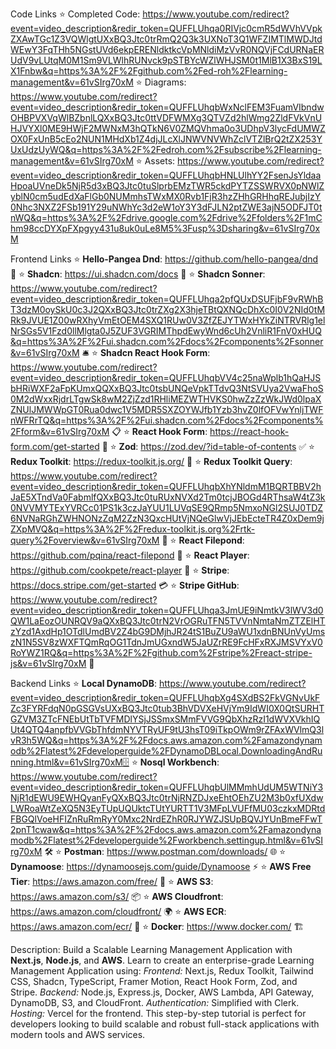 
Code Links
⭐ Completed Code: https://www.youtube.com/redirect?event=video_description&redir_token=QUFFLUhqa0RIVjc0cmR5dWVhVVpkZXAwTGc1Z3VQWlgtUXxBQ3Jtc0trRmQ2Q3k3UXNoT3Q1WFZIMTlMWDJtdWEwY3FqTHh5NGstUVd6ekpERENldktkcVpMNldiMzVvR0NQVjFCdURNaERUdV9vLUtqM0M1Sm9VLWlhRUNvck9pSTBYcWZlWHJSM0t1MlB1X3BxS19LX1Fnbw&q=https%3A%2F%2Fgithub.com%2Fed-roh%2Flearning-management&v=61vSIrg70xM
⭐ Diagrams: https://www.youtube.com/redirect?event=video_description&redir_token=QUFFLUhqbWxNclFEM3FuamVIbndwOHBPVXVqWlBZbnlLQXxBQ3Jtc0ttVDFWMXg3QTVZd2hlWmg2ZldFVkVnUHJVYXl0ME9HWjF2MWNxM3hQTkN6V0ZMQVhma0o3UDhpV3lycFdUMWZOX0FxUnB5cEo2NUN1MHdXb1Z4djJLcXlJNWVNVWhZclVTZlBrQ2tZX253YUxUdzUyWQ&q=https%3A%2F%2Fedroh.com%2Fsubscribe%2Flearning-management&v=61vSIrg70xM
⭐ Assets: https://www.youtube.com/redirect?event=video_description&redir_token=QUFFLUhqbHNLUlhYY2FsenJsYldaaHpoaUVneDk5NjR5d3xBQ3Jtc0tuSlprbEMzTWR5ckdPYTZSSWRVX0pNWlZyblN0cm5udEdXaFlGb0NUMmhsTWxMX0Rvb1FjR3hzZHhGRHhqREJubjIzY0Nhc3NXZ2FSb191Y29uNWhYc3d2eW1oY3Y3dFJLN2ptZWE3ajN5ODFJT0tnWQ&q=https%3A%2F%2Fdrive.google.com%2Fdrive%2Ffolders%2F1mChm98ccDYXpFXpgyy431u8uk0uLe8M5%3Fusp%3Dsharing&v=61vSIrg70xM

Frontend Links
⭐ **Hello-Pangea Dnd**: https://github.com/hello-pangea/dnd 🌟
⭐ **Shadcn**: https://ui.shadcn.com/docs 💎
⭐ **Shadcn Sonner**: https://www.youtube.com/redirect?event=video_description&redir_token=QUFFLUhqa2pfQUxDSUFjbF9vRWhBT3dzM0oySkU0c3J2QXxBQ3Jtc0trZXg2X3hjeTBtQXNQcDhXc0I0V2NId0tMRk9JVUE1Z00wRXhyVmEtOEM4SXQ1RUw0V3ZfZEJYTWxHYkZiNTRVRlg1elNrSGs5V1Fzd0llMlgta0J5ZUF3VGRIMThpdEwyWnd6cUh2VnliR1FnV0xHUQ&q=https%3A%2F%2Fui.shadcn.com%2Fdocs%2Fcomponents%2Fsonner&v=61vSIrg70xM 🛎
⭐ **Shadcn React Hook Form**: https://www.youtube.com/redirect?event=video_description&redir_token=QUFFLUhqbVV4c25naWplb1hQaHJSbHRiWXF2aFpKUmxQQXxBQ3Jtc0tsbUNQeVpkTTdvQ3NtSVUya2VwaFhoS0M2dWxxRjdrLTgwSk8wM2ZjZzd1RHliMEZWTHVKS0hwZzZzWkJWd0lpaXZNUlJMWWpGT0Rua0dwc1V5MDR5SXZOYWJfb1Yzb3hvZ0lfOFVwYnljTWFnWFRrTQ&q=https%3A%2F%2Fui.shadcn.com%2Fdocs%2Fcomponents%2Fform&v=61vSIrg70xM 📋
⭐ **React Hook Form**: https://react-hook-form.com/get-started 🎯
⭐ **Zod**: https://zod.dev/?id=table-of-contents ✅
⭐ **Redux Toolkit**: https://redux-toolkit.js.org/ 🚀
⭐ **Redux Toolkit Query**: https://www.youtube.com/redirect?event=video_description&redir_token=QUFFLUhqbXhYNldmM1BQRTBBV2hJaE5XTndVa0FabmlfQXxBQ3Jtc0tuRUxNVXd2Tm0tcjJBOGd4RThsaW4tZ3k0NVVMYTExYVRCc01PS1k3czJaYUU1LUVqSE9QRmp5NmxoNGl2SUJ0TDZ6NVNaRGhZWHNONzZqM2ZzN3QxcHUtVjNQeGlwVjJEbEcteTR4Z0xDem9jZXpMVQ&q=https%3A%2F%2Fredux-toolkit.js.org%2Frtk-query%2Foverview&v=61vSIrg70xM 🔄
⭐ **React Filepond**: https://github.com/pqina/react-filepond 📂
⭐ **React Player**: https://github.com/cookpete/react-player 🎥
⭐ **Stripe**: https://docs.stripe.com/get-started 💳
⭐ **Stripe GitHub**: https://www.youtube.com/redirect?event=video_description&redir_token=QUFFLUhqa3JmUE9iNmtkV3lWV3d0QW1LaEozOUNRQV9aQXxBQ3Jtc0trN2VrOGRuTFN5TVVnNmtaNmZTZElHTzYzd1AxdHp1OTdlUmdBV2Z4bG9DMjhJR24tS1BuZU9aWU1xdnBNUnVyUmszN1N5SV8zWXFTQmRqOG1TdnJmUGxndW5JaUZrRE9FcHFxRXJMSVYxV0RoYWZ1RQ&q=https%3A%2F%2Fgithub.com%2Fstripe%2Freact-stripe-js&v=61vSIrg70xM 🛒

Backend Links
⭐ **Local DynamoDB**: https://www.youtube.com/redirect?event=video_description&redir_token=QUFFLUhqbXg4SXdBS2FkVGNvUkFZc3FYRFdqN0pGSGVsUXxBQ3Jtc0tub3BhVDVXeHVjYm9IdWI0X0QtSURHTGZVM3ZTcFNEbUtTbTVFMDlYSjJSSmxSMmFVVG9QbXhzRzI1dWVXVkhIQUt4QTQ4anpfbVVGbThfdmNYVTRyUF9tU3hsT09iTkpOWm9rZFAxWVlmQ3lvR3h5WQ&q=https%3A%2F%2Fdocs.aws.amazon.com%2Famazondynamodb%2Flatest%2Fdeveloperguide%2FDynamoDBLocal.DownloadingAndRunning.html&v=61vSIrg70xM🗄
⭐ **Nosql Workbench**: https://www.youtube.com/redirect?event=video_description&redir_token=QUFFLUhqbUlMMmhUdUM5WTNiY3NjR1dEWU9EWHQyanFyQXxBQ3Jtc0trNjRNZDJxeEhtOEhZU2M3b0xfUXdwLWRoaWtZeXQ5N3EyTUpUQUktcTUtYURTT1V3MFpLVUFfMU03czkxMDRtdFBGQlVoeHFIZnRuRmRyY0Mxc2NrdEZhR0RJYWZJSUpBQVJYUnBmeFFwT2pnT1cwaw&q=https%3A%2F%2Fdocs.aws.amazon.com%2Famazondynamodb%2Flatest%2Fdeveloperguide%2Fworkbench.settingup.html&v=61vSIrg70xM 🛠
⭐ **Postman**: https://www.postman.com/downloads/ 🌐
⭐ **Dynamoose**: https://dynamoosejs.com/guide/Dynamoose ⚡
⭐ **AWS Free Tier**: https://aws.amazon.com/free/ 💸
⭐ **AWS S3**: https://aws.amazon.com/s3/ 📦
⭐ **AWS Cloudfront**: https://aws.amazon.com/cloudfront/ 🌍
⭐ **AWS ECR**: https://aws.amazon.com/ecr/ 🐳
⭐ **Docker**: https://www.docker.com/ 🏗

Description:
Build a Scalable Learning Management Application with **Next.js**, **Node.js**, and **AWS**.
Learn to create an enterprise-grade Learning Management Application using:
*Frontend:* Next.js, Redux Toolkit, Tailwind CSS, Shadcn, TypeScript, Framer Motion, React Hook Form, Zod, and Stripe.
*Backend:* Node.js, Express.js, Docker, AWS Lambda, API Gateway, DynamoDB, S3, and CloudFront.
*Authentication:* Simplified with Clerk.
*Hosting:* Vercel for the frontend.
This step-by-step tutorial is perfect for developers looking to build scalable and robust full-stack applications with modern tools and AWS services.
